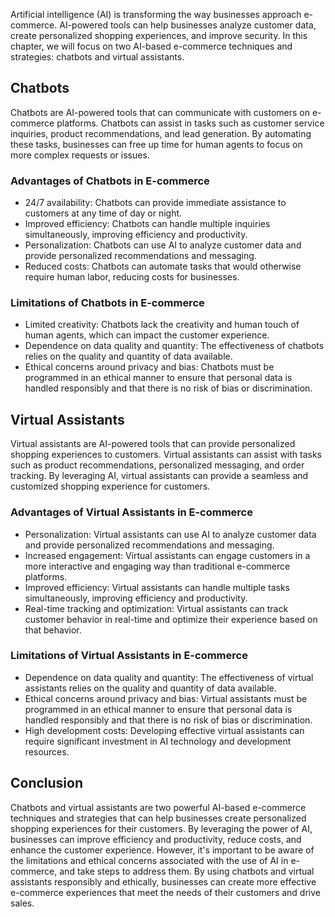 
Artificial intelligence (AI) is transforming the way businesses approach e-commerce. AI-powered tools can help businesses analyze customer data, create personalized shopping experiences, and improve security. In this chapter, we will focus on two AI-based e-commerce techniques and strategies: chatbots and virtual assistants.

Chatbots
--------

Chatbots are AI-powered tools that can communicate with customers on e-commerce platforms. Chatbots can assist in tasks such as customer service inquiries, product recommendations, and lead generation. By automating these tasks, businesses can free up time for human agents to focus on more complex requests or issues.

### Advantages of Chatbots in E-commerce

* 24/7 availability: Chatbots can provide immediate assistance to customers at any time of day or night.
* Improved efficiency: Chatbots can handle multiple inquiries simultaneously, improving efficiency and productivity.
* Personalization: Chatbots can use AI to analyze customer data and provide personalized recommendations and messaging.
* Reduced costs: Chatbots can automate tasks that would otherwise require human labor, reducing costs for businesses.

### Limitations of Chatbots in E-commerce

* Limited creativity: Chatbots lack the creativity and human touch of human agents, which can impact the customer experience.
* Dependence on data quality and quantity: The effectiveness of chatbots relies on the quality and quantity of data available.
* Ethical concerns around privacy and bias: Chatbots must be programmed in an ethical manner to ensure that personal data is handled responsibly and that there is no risk of bias or discrimination.

Virtual Assistants
------------------

Virtual assistants are AI-powered tools that can provide personalized shopping experiences to customers. Virtual assistants can assist with tasks such as product recommendations, personalized messaging, and order tracking. By leveraging AI, virtual assistants can provide a seamless and customized shopping experience for customers.

### Advantages of Virtual Assistants in E-commerce

* Personalization: Virtual assistants can use AI to analyze customer data and provide personalized recommendations and messaging.
* Increased engagement: Virtual assistants can engage customers in a more interactive and engaging way than traditional e-commerce platforms.
* Improved efficiency: Virtual assistants can handle multiple tasks simultaneously, improving efficiency and productivity.
* Real-time tracking and optimization: Virtual assistants can track customer behavior in real-time and optimize their experience based on that behavior.

### Limitations of Virtual Assistants in E-commerce

* Dependence on data quality and quantity: The effectiveness of virtual assistants relies on the quality and quantity of data available.
* Ethical concerns around privacy and bias: Virtual assistants must be programmed in an ethical manner to ensure that personal data is handled responsibly and that there is no risk of bias or discrimination.
* High development costs: Developing effective virtual assistants can require significant investment in AI technology and development resources.

Conclusion
----------

Chatbots and virtual assistants are two powerful AI-based e-commerce techniques and strategies that can help businesses create personalized shopping experiences for their customers. By leveraging the power of AI, businesses can improve efficiency and productivity, reduce costs, and enhance the customer experience. However, it's important to be aware of the limitations and ethical concerns associated with the use of AI in e-commerce, and take steps to address them. By using chatbots and virtual assistants responsibly and ethically, businesses can create more effective e-commerce experiences that meet the needs of their customers and drive sales.
